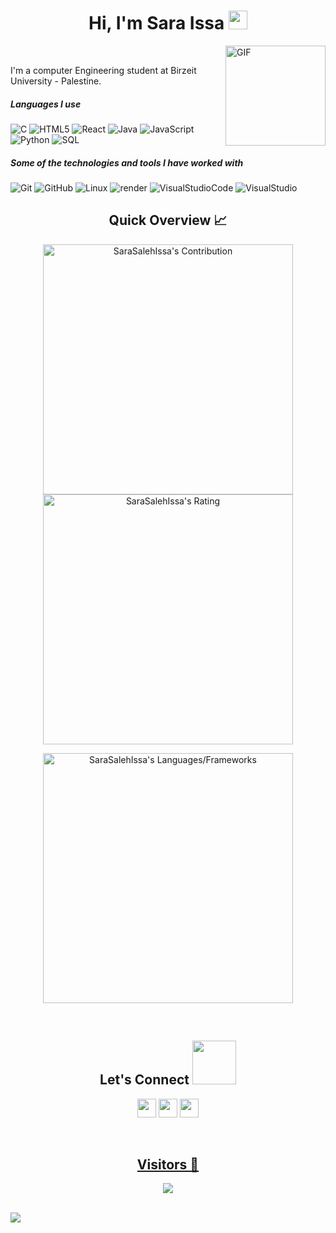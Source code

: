 
<h1 align="center">Hi, I'm Sara Issa <img width="30px" src="https://media.tenor.com/images/3b388fe03da271d2674faf85eb7c3fcd/tenor.gif" /></h1>

<img align="right" alt="GIF" height="160px" src="https://media.giphy.com/media/du3J3cXyzhj75IOgvA/giphy.gif" />
<br/>

I'm a computer Engineering student at Birzeit University - Palestine.

##### Languages I use

![C](https://img.shields.io/badge/-C-000000?style=flat&logo=c)
![HTML5](https://img.shields.io/badge/-HTML5-000000?style=flat&logo=html5)
![React](https://img.shields.io/badge/-React-000000?style=flat&logo=React)
![Java](https://img.shields.io/badge/-Java-000000?style=flat&logo=java)
![JavaScript](https://img.shields.io/badge/-JavaScript-000000?style=flat&logo=javascript)
![Python](https://img.shields.io/badge/-Python-000000?style=flat&logo=python)
![SQL](https://img.shields.io/badge/-SQL-000000?style=flat&logo=postgresql)

##### Some of the technologies and tools I have worked with

![Git](https://img.shields.io/badge/-Git-222222?style=flat&logo=git&logoColor=F05032)
![GitHub](https://img.shields.io/badge/-GitHub-222222?style=flat&logo=github&logoColor=181717)
![Linux](https://img.shields.io/badge/-Linux-222222?style=flat&logo=linux&logoColor=FCC624)
![render](https://img.shields.io/badge/-render-222222?style=flat&logo=render)
![VisualStudioCode](https://img.shields.io/badge/-VS%20Code-222222?style=flat&logo=VisualStudioCode&logoColor=FCC624)
![VisualStudio](https://img.shields.io/badge/-VS%20-222222?style=flat&logo=VisualStudio)

<h2 align="center">Quick Overview 📈</h2>  
<p align = "center">
  <img src = "https://github-readme-stats.vercel.app/api?username=SaraSalehIssa&count_private=true&theme=radical&hide_border=true" alt = "SaraSalehIssa's Contribution" width = 400 >
  <img src = "https://github-readme-streak-stats.herokuapp.com?user=SaraSalehIssa&count_private=true&theme=radical&hide_border=true" alt = "SaraSalehIssa's Rating" width = 400 >
</p>
<p align = "center">
 <img src = "https://github-readme-stats.vercel.app/api/top-langs?username=SaraSalehIssa&show_icons=true&count_private=true&locale=en&layout=compact&langs_count=10&t&hide_border=true&bg_color=282A36&title_color=DD6387&text_color=fff&icon_color=fff" alt = "SaraSalehIssa's Languages/Frameworks" width = 400 />
</p>

<br/>
<h2 align="center">Let's Connect <img src='https://raw.githubusercontent.com/ShahriarShafin/ShahriarShafin/main/Assets/handshake.gif' width="70"></h2>
<p align="center">
  <a href = "https://www.linkedin.com/in/sara-issa-a2b730238/"><img src = "https://img.shields.io/badge/LinkedIn-0077B5?style=for-the-badge&logo=linkedin&logoColor=white" height = 30></a>
  <a href = "mailto:issasalehsara2001@gmail.com"><img src = "https://img.shields.io/badge/Gmail-D14836?style=for-the-badge&logo=gmail&logoColor=white" height = 30></a>
  <a href = "https://www.facebook.com/sara.issa.5895"><img src = "https://img.shields.io/badge/facebook-0077B5?style=for-the-badge&logo=facebook&logoColor=white" height = 30</a>
</p>

<br/>
<h2 align="center">Visitors 👀</h2>
<div align="center" >
  <img src="https://profile-counter.glitch.me/SaraSalehIssa/count.svg"></img>
</div>

<br/>
<p>
  <img src="https://raw.githubusercontent.com/saadeghi/saadeghi/master/dino.gif" /><br>
</p>
